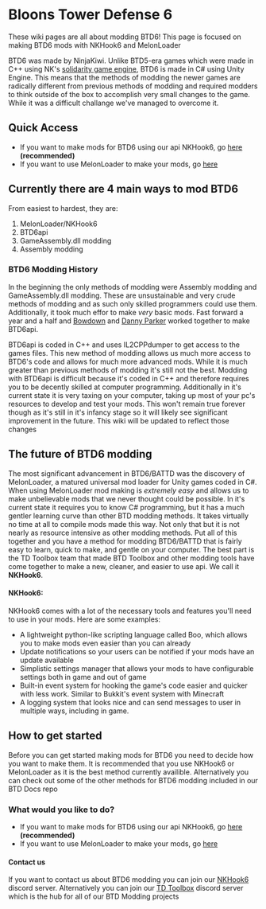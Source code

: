 # Bloons Tower Defense 6
These wiki pages are all about modding BTD6! This page is focused on making BTD6 mods with NKHook6 and MelonLoader

BTD6 was made by NinjaKiwi. Unlike BTD5-era games which were made in C++ using NK's [solidarity game engine](https://github.com/TDToolbox/BTD-Docs/tree/master/BTD5%20Engine), BTD6 is made in C# using Unity Engine. This means that the methods of modding the newer games are radically different from previous methods of modding and required modders to think outside of the box to accomplish very small changes to the game. While it was a difficult challange we've managed to overcome it.

## Quick Access
- If you want to make mods for BTD6 using our api NKHook6, go [here](NKHook6) **(recommended)**
- If you want to use MelonLoader to make your mods, go [here](https://github.com/TDToolbox/BTD-Docs/tree/master/Unity%20Engine/MelonLoader)

## Currently there are 4 main ways to mod BTD6
From easiest to hardest, they are:

1. MelonLoader/NKHook6
2. BTD6api
3. GameAssembly.dll modding
4. Assembly modding


### BTD6 Modding History
In the beginning the only methods of modding were Assembly modding and GameAssembly.dll modding. These are unsustainable and very crude methods of modding and as such only skilled programmers could use them. Additionally, it took much effor to make *very* basic mods. Fast forward a year and a half and [Bowdown](https://github.com/BowDown097/BTD6API) and [Danny Parker](https://github.com/DannyParker0001) worked together to make BTD6api. 

BTD6api is coded in C++ and uses IL2CPPdumper to get access to the games files. This new method of modding allows us much more access to BTD6's code and allows for much more advanced mods. While it is much greater than previous methods of modding it's still not the best. Modding with BTD6api is difficult because it's coded in C++ and therefore requires you to be decently skilled at computer programming. Additionally in it's current state it is very taxing on your computer, taking up most of your pc's resources to develop and test your mods. This won't remain true forever though as it's still in it's infancy stage so it will likely see significant improvement in the future. This wiki will be updated to reflect those changes

## The future of BTD6 modding
The most significant advancement in BTD6/BATTD was the discovery of MelonLoader, a matured universal mod loader for Unity games coded in C#. When using MelonLoader mod making is *extremely easy* and allows us to make unbelievable mods that we never thought could be possible. In it's current state it requires you to know C# programming, but it has a much gentler learning curve than other BTD modding methods. It takes virtually no time at all to compile mods made this way. Not only that but it is not nearly as resource intensive as other modding methods. Put all of this together and you have a method for modding BTD6/BATTD that is fairly easy to learn, quick to make, and gentle on your computer. The best part is the TD Toolbox team that made BTD Toolbox and other modding tools have come together to make a new, cleaner, and easier to use api. We call it **NKHook6**.

#### NKHook6:
NKHook6 comes with a lot of the necessary tools and features you'll need to use in your mods. Here are some examples:
- A lightweight python-like scripting language called Boo, which allows you to make mods even easier than you can already
- Update notifications so your users can be notified if your mods have an update available
- Simplistic settings manager that allows your mods to have configurable settings both in game and out of game
- Built-in event system for hooking the game's code easier and quicker with less work. Similar to Bukkit's event system with Minecraft
- A logging system that looks nice and can send messages to user in multiple ways, including in game.

## How to get started
Before you can get started making mods for BTD6 you need to decide how you want to make them. It is recommended that you use NKHook6 or MelonLoader as it is the best method currently availible. Alternatively you can check out some of the other methods for BTD6 modding included in our BTD Docs repo

### What would you like to do?
- If you want to make mods for BTD6 using our api NKHook6, go [here](https://github.com/TDToolbox/BTD-Docs/tree/master/NK-Unity%20Engine/Btd6/NKHook6) **(recommended)**
- If you want to use MelonLoader to make your mods, go [here](https://github.com/TDToolbox/BTD-Docs/tree/master/NK-Unity%20Engine/MelonLoader)


#### Contact us
If you want to contact us about BTD6 modding you can join our [NKHook6](https://discord.gg/VADMF2M) discord server. Alternatively you can join our [TD Toolbox](https://discord.gg/jj5Q7mA) discord server which is the hub for all of our BTD Modding projects
